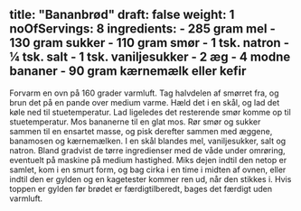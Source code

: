 title: "Bananbrød"
draft: false
weight: 1
noOfServings: 8
ingredients:
	- 285 gram mel
	- 130 gram sukker
	- 110 gram smør
	- 1 tsk. natron
	- ¼ tsk. salt
	- 1 tsk. vaniljesukker
	- 2 æg
	- 4 modne bananer
	- 90 gram kærnemælk eller kefir
---

Forvarm en ovn på 160 grader varmluft. Tag halvdelen af smørret fra, og
brun det på en pande over medium varme. Hæld det i en skål, og lad det
køle ned til stuetemperatur. Lad ligeledes det resterende smør komme op
til stuetemperatur. Mos bananerne til en glat mos. Rør smør og sukker
sammen til en ensartet masse, og pisk derefter sammen med æggene,
banamosen og kærnemælken. I en skål blandes mel, vaniljesukker, salt og
natron. Bland gradvist de tørre ingredienser med de våde under omrøring,
eventuelt på maskine på medium hastighed. Miks dejen indtil den netop er
samlet, kom i en smurt form, og bag cirka i en time i midten af ovnen,
eller indtil den er gylden og en kagetester kommer ren ud, når den
stikkes i. Hvis toppen er gylden før brødet er færdigtilberedt, bages
det færdigt uden varmluft.

